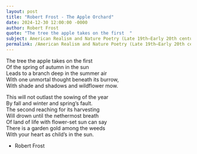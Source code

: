 ```yaml
---
layout: post
title: "Robert Frost - The Apple Orchard"
date: 2024-12-30 12:00:00 -0000
author: Robert Frost
quote: "The tree the apple takes on the first  "
subject: American Realism and Nature Poetry (Late 19th–Early 20th century)
permalink: /American Realism and Nature Poetry (Late 19th–Early 20th century)/Robert Frost/Robert Frost - The Apple Orchard
---
```


The tree the apple takes on the first  
Of the spring of autumn in the sun  
Leads to a branch deep in the summer air  
With one unmortal thought beneath its burrow,  
With shade and shadows and wildflower mow.  

This will not outlast the sowing of the year  
By fall and winter and spring’s fault.  
The second reaching for its harvesting  
Will drown until the nethermost breath  
Of land of life with flower-set sun can say  
There is a garden gold among the weeds  
With your heart as child’s in the sun.

- Robert Frost
